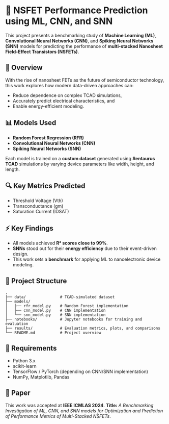 # 🧠 NSFET Performance Prediction using ML, CNN, and SNN

This project presents a benchmarking study of **Machine Learning (ML)**, **Convolutional Neural Networks (CNN)**, and **Spiking Neural Networks (SNN)** models for predicting the performance of **multi-stacked Nanosheet Field-Effect Transistors (NSFETs)**.

## 📌 Overview

With the rise of nanosheet FETs as the future of semiconductor technology, this work explores how modern data-driven approaches can:

* Reduce dependence on complex TCAD simulations,
* Accurately predict electrical characteristics, and
* Enable energy-efficient modeling.

## 📊 Models Used

* **Random Forest Regression (RFR)**
* **Convolutional Neural Networks (CNN)**
* **Spiking Neural Networks (SNN)**

Each model is trained on a **custom dataset** generated using **Sentaurus TCAD** simulations by varying device parameters like width, height, and length.

## 🔍 Key Metrics Predicted

* Threshold Voltage (Vth)
* Transconductance (gm)
* Saturation Current (IDSAT)

## ⚡ Key Findings

* All models achieved **R² scores close to 99%**.
* **SNNs** stood out for their **energy efficiency** due to their event-driven design.
* This work sets a **benchmark** for applying ML to nanoelectronic device modeling.

## 📂 Project Structure

```
.
├── data/               # TCAD-simulated dataset
├── models/
│   ├── rfr_model.py    # Random Forest implementation
│   ├── cnn_model.py    # CNN implementation
│   └── snn_model.py    # SNN implementation
├── notebooks/          # Jupyter notebooks for training and evaluation
├── results/            # Evaluation metrics, plots, and comparisons
└── README.md           # Project overview
```

## 🧪 Requirements

* Python 3.x
* scikit-learn
* TensorFlow / PyTorch (depending on CNN/SNN implementation)
* NumPy, Matplotlib, Pandas

## 📄 Paper

This work was accepted at **IEEE ICMLAS 2024**.
**Title:** *A Benchmarking Investigation of ML, CNN, and SNN models for Optimization and Prediction of Performance Metrics of Multi-Stacked NSFETs*.

